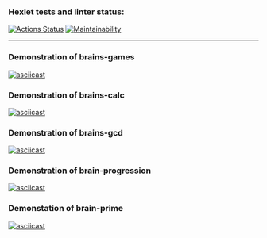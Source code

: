 ### Hexlet tests and linter status:
[![Actions Status](https://github.com/rendleks/python-project-49/workflows/hexlet-check/badge.svg)](https://github.com/rendleks/python-project-49/actions)
[![Maintainability](https://api.codeclimate.com/v1/badges/f157aac236ff96d369f2/maintainability)](https://codeclimate.com/github/rendleks/python-project-49/maintainability)

***
### Demonstration of brains-games
[![asciicast](https://asciinema.org/a/WHvsZH9ChbgnMM8evjORQVgOr.svg)](https://asciinema.org/a/WHvsZH9ChbgnMM8evjORQVgOr)

### Demonstration of brains-calc
[![asciicast](https://asciinema.org/a/mdlcQsn8pHcENUlI3mpfeB7wu.svg)](https://asciinema.org/a/mdlcQsn8pHcENUlI3mpfeB7wu)

### Demonstration of brains-gcd
[![asciicast](https://asciinema.org/a/XyQyOapUJwDdTJ23KQu25i5Pv.svg)](https://asciinema.org/a/XyQyOapUJwDdTJ23KQu25i5Pv)

### Demonstration of brain-progression
[![asciicast](https://asciinema.org/a/YmBM34141DqhmYAZQHA2STxD1.svg)](https://asciinema.org/a/YmBM34141DqhmYAZQHA2STxD1)

### Demonstation of brain-prime
[![asciicast](https://asciinema.org/a/UOO4TzpDUZ1GF4ZYqE9J2vNFZ.svg)](https://asciinema.org/a/UOO4TzpDUZ1GF4ZYqE9J2vNFZ)

